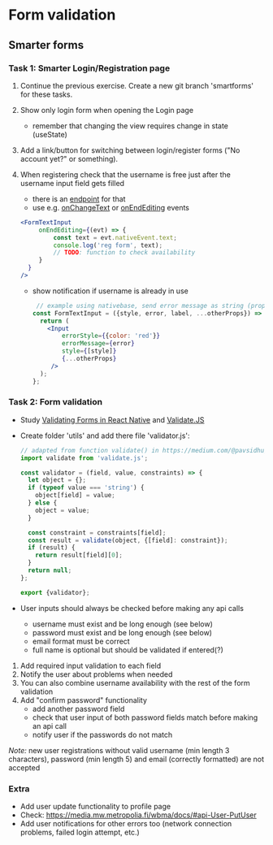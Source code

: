 # Form validation

## Smarter forms

### Task 1: Smarter Login/Registration page

1. Continue the previous exercise. Create a new git branch 'smartforms' for these tasks.
1. Show only login form when opening the Login page
   * remember that changing the view requires change in state (useState)
1. Add a link/button for switching between login/register forms ("No account yet?" or something).
1. When registering check that the username is free just after the username input field gets filled
   * there is an [endpoint](http://media.mw.metropolia.fi/wbma/docs/#api-User-CheckUserName) for that
   * use e.g. [onChangeText](https://facebook.github.io/react-native/docs/textinput.html#onchangetext)  or [onEndEditing](https://facebook.github.io/react-native/docs/textinput.html#onendediting) events

   ```jsx harmony
   <FormTextInput
        onEndEditing={(evt) => {
            const text = evt.nativeEvent.text;
            console.log('reg form', text);
            // TODO: function to check availability
        }
     }
   />
   ```

   * show notification if username is already in use
      ```jsx
       // example using nativebase, send error message as string (prop error)
      const FormTextInput = ({style, error, label, ...otherProps}) => {
        return (
          <Input
              errorStyle={{color: 'red'}}
              errorMessage={error}
              style={[style]}
              {...otherProps}
           />
        );
      };
      ```

### Task 2: Form validation

* Study [Validating Forms in React Native](https://medium.com/@pavsidhu/validating-forms-in-react-native-7adc625c49cf) and [Validate.JS](http://validatejs.org/)
* Create folder 'utils' and add there file 'validator.js':

   ```javascript
   // adapted from function validate() in https://medium.com/@pavsidhu/validating-forms-in-react-native-7adc625c49cf
   import validate from 'validate.js';
   
   const validator = (field, value, constraints) => {
     let object = {};
     if (typeof value === 'string') {
       object[field] = value;
     } else {
       object = value;
     }
   
     const constraint = constraints[field];
     const result = validate(object, {[field]: constraint});
     if (result) {
       return result[field][0];
     }
     return null;
   };
   
   export {validator};
   ```
   
* User inputs should always be checked before making any api calls
  * username must exist and be long enough (see below)
  * password must exist and be long enough (see below)
  * email format must be correct
  * full name is optional but should be validated if entered(?)

1. Add required input validation to each field
1. Notify the user about problems when needed
1. You can also combine username availability with the rest of the form validation
1. Add "confirm password" functionality
    * add another password field
    * check that user input of both password fields match before making an api call
    * notify user if the passwords do not match

_Note:_ new user registrations without valid username (min length 3 characters), password (min length 5) and email (correctly formatted) are not accepted

### Extra

* Add user update functionality to profile page
* Check: <https://media.mw.metropolia.fi/wbma/docs/#api-User-PutUser>
* Add user notifications for other errors too (network connection problems, failed login attempt, etc.)
